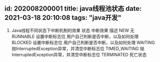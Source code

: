 id: 202008200001
title: java线程池状态
date: 2021-03-18 20:10:08
tags: "java开发"
---------

1. Java线程不同状态下中断机制的效果
    状态	中断效果	描述
        NEW	无
        RUNNABLE	设置中断标志位	用户自己判断是否中断，以及如何处理
        BLOCKED	设置中断标志位	用户自己判断是否中断，以及如何处理
        WAITING	抛InterruptedException异常，并清空中断标志位
        TIMED_WAITING	抛InterruptedException异常，并清空中断标志位
        TERMINATED	死亡状态